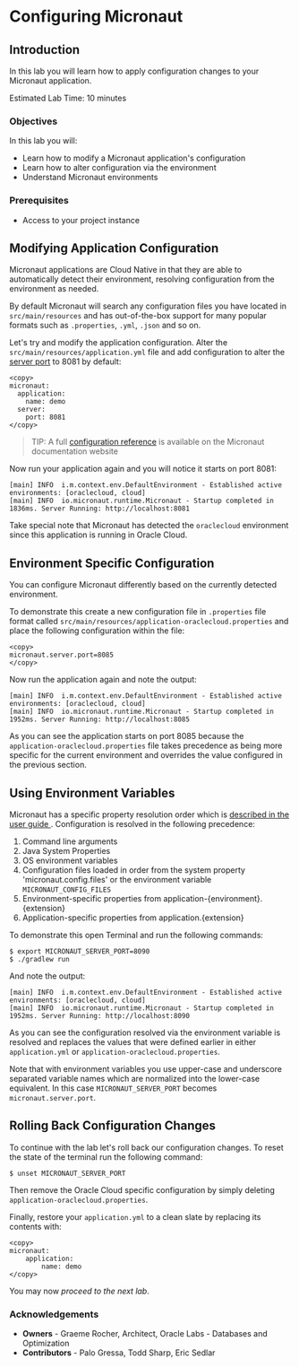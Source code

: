 # Configuring Micronaut

## Introduction
In this lab you will learn how to apply configuration changes to your Micronaut application.

Estimated Lab Time: 10 minutes

### Objectives

In this lab you will:
* Learn how to modify a Micronaut application's configuration
* Learn how to alter configuration via the environment
* Understand Micronaut environments

### Prerequisites
- Access to your project instance

## Modifying Application Configuration

Micronaut applications are Cloud Native in that they are able to automatically detect their environment, resolving configuration from the environment as needed.

By default Micronaut will search any configuration files you have located in `src/main/resources` and has out-of-the-box support for many popular formats such as `.properties`, `.yml`, `.json` and so on.

Let's try and modify the application configuration. Alter the `src/main/resources/application.yml` file and add configuration to alter the [server port](https://docs.micronaut.io/latest/guide/configurationreference.html#io.micronaut.http.server.HttpServerConfiguration) to 8081 by default:

	<copy>
	micronaut:
	  application:
	    name: demo
	  server:
	    port: 8081
	</copy>

> TIP: A full [configuration reference](https://docs.micronaut.io/latest/guide/configurationreference.html) is available on the Micronaut documentation website

Now run your application again and you will notice it starts on port 8081:

```
[main] INFO  i.m.context.env.DefaultEnvironment - Established active environments: [oraclecloud, cloud]
[main] INFO  io.micronaut.runtime.Micronaut - Startup completed in 1836ms. Server Running: http://localhost:8081
```

Take special note that Micronaut has detected the `oraclecloud` environment since this application is running in Oracle Cloud.


## Environment Specific Configuration

You can configure Micronaut differently based on the currently detected environment.

To demonstrate this create a new configuration file in `.properties` file format called `src/main/resources/application-oraclecloud.properties` and place the following configuration within the file:

	<copy>
	micronaut.server.port=8085
	</copy>

Now run the application again and note the output:

```
[main] INFO  i.m.context.env.DefaultEnvironment - Established active environments: [oraclecloud, cloud]
[main] INFO  io.micronaut.runtime.Micronaut - Startup completed in 1952ms. Server Running: http://localhost:8085
```

As you can see the application starts on port 8085 because the `application-oraclecloud.properties` file takes precedence as being more specific for the current environment and overrides the value configured in the previous section.

## Using Environment Variables

Micronaut has a specific property resolution order which is [described in the user guide ](https://docs.micronaut.io/latest/guide/index.html#propertySource). Configuration is resolved in the following precedence:

1. Command line arguments
2. Java System Properties
3. OS environment variables
4. Configuration files loaded in order from the system property 'micronaut.config.files' or the environment variable `MICRONAUT_CONFIG_FILES`
5. Environment-specific properties from application-{environment}.{extension}
6. Application-specific properties from application.{extension} 

To demonstrate this open Terminal and run the following commands:

```
$ export MICRONAUT_SERVER_PORT=8090
$ ./gradlew run
```

And note the output:

```
[main] INFO  i.m.context.env.DefaultEnvironment - Established active environments: [oraclecloud, cloud]
[main] INFO  io.micronaut.runtime.Micronaut - Startup completed in 1952ms. Server Running: http://localhost:8090
```

As you can see the configuration resolved via the environment variable is resolved and replaces the values that were defined earlier in either `application.yml` or `application-oraclecloud.properties`.

Note that with environment variables you use upper-case and underscore separated variable names which are normalized into the lower-case equivalent. In this case `MICRONAUT_SERVER_PORT` becomes `micronaut.server.port`.

## Rolling Back Configuration Changes

To continue with the lab let's roll back our configuration changes. To reset the state of the terminal run the following command:

```
$ unset MICRONAUT_SERVER_PORT
```

Then remove the Oracle Cloud specific configuration by simply deleting `application-oraclecloud.properties`.

Finally, restore your `application.yml` to a clean slate by replacing its contents with:

	<copy>
	micronaut:
		application:
			name: demo
	</copy>

You may now *proceed to the next lab*.

### Acknowledgements
- **Owners** - Graeme Rocher, Architect, Oracle Labs - Databases and Optimization
- **Contributors** - Palo Gressa, Todd Sharp, Eric Sedlar